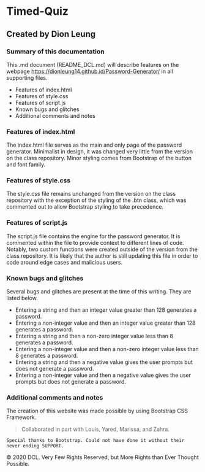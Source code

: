# Timed-Quiz

## Created by Dion Leung

### Summary of this documentation

This .md document (README_DCL.md) will describe features on the webpage https://dionleung14.github.id/Password-Generator/ in all supporting files. 
* Features of index.html 
* Features of style.css 
* Features of script.js 
* Known bugs and glitches
* Additional comments and notes

### Features of index.html
The index.html file serves as the main and only page of the password generator. Minimalist in design, it was changed very little from the version on the class repository. Minor styling comes from Bootstrap of the button and font family.

### Features of style.css
The style.css file remains unchanged from the version on the class repository with the exception of the styling of the .btn class, which was commented out to allow Bootstrap styling to take precedence.

### Features of script.js
The script.js file contains the engine for the password generator. It is commented within the file to provide context to different lines of code. Notably, two custom functions were created outside of the version from the class repository. It is likely that the author is still updating this file in order to code around edge cases and malicious users.

### Known bugs and glitches
Several bugs and glitches are present at the time of this writing. They are listed below.
* Entering a string and then an integer value greater than 128 generates a password.
* Entering a non-integer value and then an integer value greater than 128 generates a password.
* Entering a string and then a non-zero integer value less than 8 generates a password.
* Entering a non-integer value and then a non-zero integer value less than 8 generates a password.
* Entering a string and then a negative value gives the user prompts but does not generate a password.
* Entering a non-integer value and then a negative value gives the user prompts but does not generate a password.




### Additional comments and notes
The creation of this website was made possible by using Bootstrap CSS Framework. 

> Collaborated in part with Louis, Yared, Marissa, and Zahra.

```
Special thanks to Bootstrap. Could not have done it without their never ending SUPPORT.
```

© 2020 DCL. Very Few Rights Reserved, but More Rights than Ever Thought Possible.